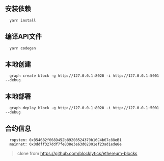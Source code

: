 ## 安装依赖
```shell
  yarn install
```

## 编译API文件
```shell
  yarn codegen
```

## 本地创建
```shell
  graph create block -g http://127.0.0.1:8020 -i http://127.0.0.1:5001 --debug
```

## 本地部署
```shell
  graph deploy block -g http://127.0.0.1:8020 -i http://127.0.0.1:5001 --debug
```

## 合约信息
```shell
  ropsten: 0xB54682f068D452b89208524370b16C4b67c88eB1
  mainnet: 0x0ddff327ddf7fe838e3e63d02001ef23ad1ede8e
```

> clone from https://github.com/blocklytics/ethereum-blocks